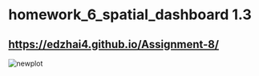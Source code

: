 # homework_6_spatial_dashboard 1.3
## https://edzhai4.github.io/Assignment-8/
![newplot](https://user-images.githubusercontent.com/126906183/231939548-5ea8f976-7541-4ba7-ae55-cd8f9a8ce696.png)
